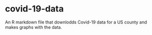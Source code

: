 # covid-19-data
An R markdown file that downlodds Covid-19 data for a US county and makes graphs with the data.
